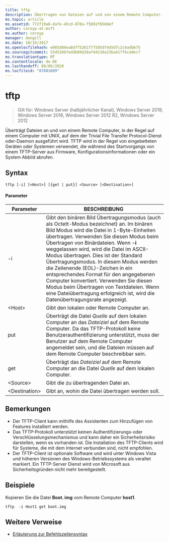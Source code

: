 ```yaml
---
title: tftp
description: Übertragen von Dateien auf und von einem Remote Computer.
ms.topic: article
ms.assetid: 772f19a8-dafe-45cd-878a-f5691f6568ef
author: coreyp-at-msft
ms.author: coreyp
manager: dongill
ms.date: 10/16/2017
ms.openlocfilehash: e085d86ea8dff5261f77505df4d5d7c2c6adb675
ms.sourcegitcommit: 53d526bfeddb89d28af44210a23ba417f6ce0ecf
ms.translationtype: MT
ms.contentlocale: de-DE
ms.lasthandoff: 08/06/2020
ms.locfileid: "87881609"
---
```

# <a name="tftp"></a>tftp

> Gilt für: Windows Server (halbjährlicher Kanal), Windows Server 2019, Windows Server 2016, Windows Server 2012 R2, Windows Server 2012

Überträgt Dateien an und von einem Remote Computer, in der Regel auf einem Computer mit UNIX, auf dem der Trivial File Transfer Protocol-Dienst oder-Daemon ausgeführt wird. TFTP wird in der Regel von eingebetteten Geräten oder Systemen verwendet, die während des Startvorgangs von einem TFTP-Server aus Firmware, Konfigurationsinformationen oder ein System Abbild abrufen.

## <a name="syntax"></a>Syntax
```
tftp [-i] [<Host>] [{get | put}] <Source> [<Destination>]
```

#### <a name="parameters"></a>Parameter
|Parameter|BESCHREIBUNG|
|-------|--------|
|-i|Gibt den binären Bild Übertragungsmodus (auch als Octett-Modus bezeichnet) an. Im binären Bild Modus wird die Datei in 1-Byte-Einheiten übertragen. Verwenden Sie diesen Modus beim Übertragen von Binärdateien. Wenn **-i** weggelassen wird, wird die Datei im ASCII-Modus übertragen. Dies ist der Standard Übertragungsmodus. In diesem Modus werden die Zeilenende (EOL)-Zeichen in ein entsprechendes Format für den angegebenen Computer konvertiert. Verwenden Sie diesen Modus beim Übertragen von Textdateien. Wenn eine Dateiübertragung erfolgreich ist, wird die Datenübertragungsrate angezeigt.|
|\<Host\>|Gibt den lokalen oder Remote Computer an.|
|put|Überträgt die Datei *Quelle* auf dem lokalen Computer an das *Dateiziel* auf dem Remote Computer. Da das TFTP-Protokoll keine Benutzerauthentifizierung unterstützt, muss der Benutzer auf dem Remote Computer angemeldet sein, und die Dateien müssen auf dem Remote Computer beschreibbar sein.|
|get|Überträgt das *Dateiziel* auf dem Remote Computer an die Datei *Quelle* auf dem lokalen Computer.|
|\<Source\>|Gibt die zu übertragenden Datei an.|
|\<Destination\>|Gibt an, wohin die Datei übertragen werden soll.|

## <a name="remarks"></a>Bemerkungen
-   Der TFTP-Client kann mithilfe des Assistenten zum Hinzufügen von Features installiert werden.
-   Das TFTP-Protokoll unterstützt keinen Authentifizierungs-oder Verschlüsselungsmechanismus und kann daher ein Sicherheitsrisiko darstellen, wenn es vorhanden ist. Die Installation des TFTP-Clients wird für Systeme, die mit dem Internet verbunden sind, nicht empfohlen.
-   Der TFTP-Client ist optionale Software und wird unter Windows Vista und höheren Versionen des Windows-Betriebssystems als veraltet markiert. Ein TFTP-Server Dienst wird von Microsoft aus Sicherheitsgründen nicht mehr bereitgestellt.

## <a name="examples"></a>Beispiele
Kopieren Sie die Datei **Boot. img** vom Remote Computer **host1**.
```
tftp  -i Host1 get boot.img
```

## <a name="additional-references"></a>Weitere Verweise
- [Erläuterung zur Befehlszeilensyntax](command-line-syntax-key.md)
